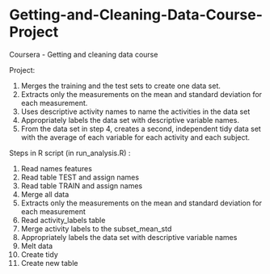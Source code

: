 # Getting-and-Cleaning-Data-Course-Project
Coursera - Getting and cleaning data course

Project:
1. Merges the training and the test sets to create one data set.
2. Extracts only the measurements on the mean and standard deviation for each measurement.
3. Uses descriptive activity names to name the activities in the data set
4. Appropriately labels the data set with descriptive variable names.
5. From the data set in step 4, creates a second, independent tidy data set with the average of each variable for each activity and each subject.

Steps in R script (in run_analysis.R) :
1. Read names features
2. Read table TEST and assign names
3. Read table TRAIN and assign names
4. Merge all data
5. Extracts only the measurements on the mean and standard deviation for each measurement
6. Read activity_labels table
7. Merge activity labels to the subset_mean_std
8. Appropriately labels the data set with descriptive variable names
9. Melt data
10. Create tidy
11. Create new table


